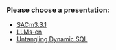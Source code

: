 ### Please choose a presentation:

* [SACm3.3.1](/?p=SACm3.3.1)
* [LLMs-en](/?p=LLMs-en)
* [Untangling Dynamic SQL](/LLMs-nb)
